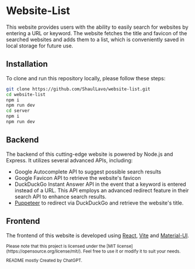 # Website-List

This website provides users with the ability to easily search for websites by entering a URL or keyword.
The website fetches the title and favicon of the searched websites and adds them to a list,
which is conveniently saved in local storage for future use.

## Installation

To clone and run this repository locally, please follow these steps:

```bash
git clone https://github.com/ShaulLavo/website-list.git
cd website-list
npm i
npm run dev
cd server
npm i
npm run dev
```

## Backend

The backend of this cutting-edge website is powered by Node.js and Express. It utilizes several advanced APIs, including:

- Google Autocomplete API to suggest possible search results
- Google Favicon API to retrieve the website's favicon
- DuckDuckGo Instant Answer API in the event that a keyword is entered instead of a URL. This API employs an advanced redirect feature in their search API to enhance search results.
- [Puppeteer](https://pptr.dev/) to redirect via DuckDuckGo and retrieve the website's title.

## Frontend
The frontend of this website is developed using [React](https://reactjs.org/), [Vite](https://vitejs.dev/) and [Material-UI](https://material-ui.com/).

<sub>
Please note that this project is licensed under the [MIT license](https://opensource.org/license/mit/). Feel free to use it or modify it to suit your needs.

README mostly Created by ChatGPT.
</sub>

